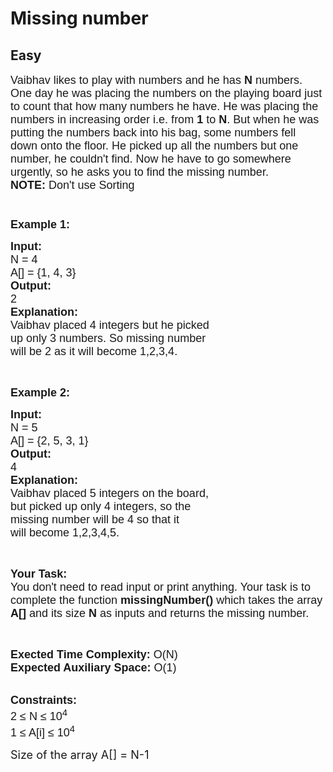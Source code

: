 # Missing number
## Easy
<div class="problem-statement">
                <p></p><p><span style="font-family:arial,helvetica,sans-serif"><span style="font-size:18px">Vaibhav likes to play with numbers and he has <strong>N</strong> numbers. One day he was&nbsp;placing the numbers on the playing board just to count that how many numbers he have. He was placing the numbers in increasing order i.e. from <strong>1</strong> to <strong>N</strong>. But when he was putting the numbers back into his bag, some numbers fell down onto the floor. He picked up all the numbers but one number, he couldn't find. Now he have to go somewhere urgently, so he asks you to find the missing number.<br>
<strong>NOTE: </strong>Don't use Sorting<br>
<br>
<br>
<strong>Example 1:</strong></span></span></p>

<pre><span style="font-family:arial,helvetica,sans-serif"><span style="font-size:18px"><strong>Input:   </strong>                                                    
N = 4                                        
A[] = {1, 4, 3}
<strong>Output:</strong>
2     
<strong>Explanation:</strong>
Vaibhav placed 4 integers but he picked
up only 3 numbers. So missing number
will be 2 as it will become 1,2,3,4.</span></span></pre>

<p>&nbsp;</p>

<p><span style="font-family:arial,helvetica,sans-serif"><span style="font-size:18px"><strong>Example 2:</strong></span></span></p>

<pre><span style="font-family:arial,helvetica,sans-serif"><span style="font-size:18px"><strong>Input:   </strong>                     
N = 5
A[] = {2, 5, 3, 1}
<strong>Output:</strong>
4
<strong>Explanation:</strong>
Vaibhav placed 5 integers on the board,
but picked up only 4 integers, so the
missing number will be 4 so that it
will become 1,2,3,4,5.</span></span></pre>

<p>&nbsp;</p>

<p><span style="font-family:arial,helvetica,sans-serif"><span style="font-size:18px"><strong>Your Task:&nbsp;&nbsp;</strong><br>
You don't need to read input or print anything. Your task is to complete the function&nbsp;<strong>missingNumber()</strong>&nbsp;which takes the array <strong>A[]</strong> and its size <strong>N</strong><strong> </strong>as inputs and returns the missing number.</span></span></p>

<p>&nbsp;</p>

<p><span style="font-family:arial,helvetica,sans-serif"><span style="font-size:18px"><strong>Exected Time Complexity:</strong> O(N)<br>
<strong>Expected Auxiliary Space:</strong> O(1)</span></span></p>

<p><br>
<span style="font-family:arial,helvetica,sans-serif"><span style="font-size:18px"><strong>Constraints:</strong><br>
2 ≤ N ≤ 10<sup>4</sup><br>
1 ≤ A[i] ≤ 10<sup>4</sup></span></span></p>

<p><span style="font-size:18px">Size of the array A[] =&nbsp;N-1&nbsp;</span></p>
 <p></p>
            </div>